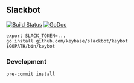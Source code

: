 ## Slackbot

[![Build Status](https://travis-ci.org/keybase/slackbot.svg?branch=master)](https://travis-ci.org/keybase/slackbot)
[![GoDoc](https://godoc.org/github.com/keybase/slackbot?status.svg)](https://godoc.org/github.com/keybase/slackbot)


```
export SLACK_TOKEN=...
go install github.com/keybase/slackbot/keybot
$GOPATH/bin/keybot
```

### Development

```
pre-commit install
```
